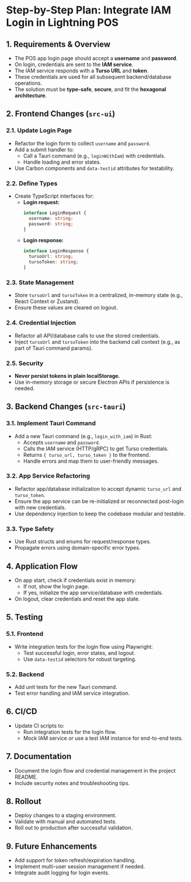 # Step-by-Step Plan: Integrate IAM Login in Lightning POS

## 1. Requirements & Overview
- The POS app login page should accept a **username** and **password**.
- On login, credentials are sent to the **IAM service**.
- The IAM service responds with a **Turso URL** and **token**.
- These credentials are used for all subsequent backend/database operations.
- The solution must be **type-safe**, **secure**, and fit the **hexagonal architecture**.

## 2. Frontend Changes (`src-ui`)

### 2.1. Update Login Page
- Refactor the login form to collect `username` and `password`.
- Add a submit handler to:
  - Call a Tauri command (e.g., `loginWithIam`) with credentials.
  - Handle loading and error states.
- Use Carbon components and `data-testid` attributes for testability.

### 2.2. Define Types
- Create TypeScript interfaces for:
  - **Login request:**
    ```ts
    interface LoginRequest {
      username: string;
      password: string;
    }
    ```
  - **Login response:**
    ```ts
    interface LoginResponse {
      tursoUrl: string;
      tursoToken: string;
    }
    ```

### 2.3. State Management
- Store `tursoUrl` and `tursoToken` in a centralized, in-memory state (e.g., React Context or Zustand).
- Ensure these values are cleared on logout.

### 2.4. Credential Injection
- Refactor all API/database calls to use the stored credentials.
- Inject `tursoUrl` and `tursoToken` into the backend call context (e.g., as part of Tauri command params).

### 2.5. Security
- **Never persist tokens in plain localStorage.**
- Use in-memory storage or secure Electron APIs if persistence is needed.

## 3. Backend Changes (`src-tauri`)

### 3.1. Implement Tauri Command
- Add a new Tauri command (e.g., `login_with_iam`) in Rust:
  - Accepts `username` and `password`.
  - Calls the IAM service (HTTP/gRPC) to get Turso credentials.
  - Returns `{ turso_url, turso_token }` to the frontend.
  - Handle errors and map them to user-friendly messages.

### 3.2. App Service Refactoring
- Refactor app/database initialization to accept dynamic `turso_url` and `turso_token`.
- Ensure the app service can be re-initialized or reconnected post-login with new credentials.
- Use dependency injection to keep the codebase modular and testable.

### 3.3. Type Safety
- Use Rust structs and enums for request/response types.
- Propagate errors using domain-specific error types.

## 4. Application Flow
- On app start, check if credentials exist in memory:
  - If not, show the login page.
  - If yes, initialize the app service/database with credentials.
- On logout, clear credentials and reset the app state.

## 5. Testing

### 5.1. Frontend
- Write integration tests for the login flow using Playwright:
  - Test successful login, error states, and logout.
  - Use `data-testid` selectors for robust targeting.

### 5.2. Backend
- Add unit tests for the new Tauri command.
- Test error handling and IAM service integration.

## 6. CI/CD
- Update CI scripts to:
  - Run integration tests for the login flow.
  - Mock IAM service or use a test IAM instance for end-to-end tests.

## 7. Documentation
- Document the login flow and credential management in the project README.
- Include security notes and troubleshooting tips.

## 8. Rollout
- Deploy changes to a staging environment.
- Validate with manual and automated tests.
- Roll out to production after successful validation.

## 9. Future Enhancements
- Add support for token refresh/expiration handling.
- Implement multi-user session management if needed.
- Integrate audit logging for login events.
